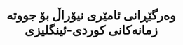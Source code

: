 ---
title: "وەرگێڕانی ئامێری نیۆراڵ بۆ جووتە زمانەکانی کوردی-ئینگلیزی"
meta_title: "وەرگێڕانی نیۆراڵی کوردی - سیستەمەکانی ترانسفۆرمەر-بنەڕەت"
description: "سیستەمی وەرگێڕانی ئامێری نیۆراڵی ترانسفۆرمەر-بنەڕەت بۆ وەرگێڕانی کوردی-ئینگلیزی لەگەڵ هۆشیاری مۆرفۆلۆجی."
draft: false
---